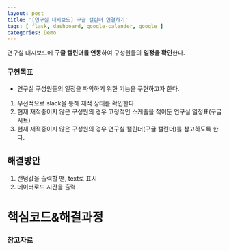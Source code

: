 ```yaml
---
layout: post
title: '[연구실 대시보드] 구글 캘린더 연결하기'
tags: [ flask, dashboard, google-calender, google ]
categories: Demo
---
```

연구실 대시보드에 **구글 캘린더를 연동**하여 구성원들의 **일정을 확인**한다.

### 구현목표
- 연구실 구성원들의 일정을 파악하기 위한 기능을 구현하고자 한다.
1. 우선적으로 slack을 통해 재적 상태를 확인한다.
2. 현재 재적중이지 않은 구성원의 경우 고정적인 스케줄을 적어둔 연구실 일정표(구글 시트)
3. 현재 재적중이지 않은 구성원의 경우 연구실 캘린더(구글 캘린더)를 참고하도록 한다. 

## 해결방안

1. 랜덤값을 출력할 땐, text로 표시
2. 데이터로드 시간을 출력

# 핵심코드&해결과정

### 참고자료
